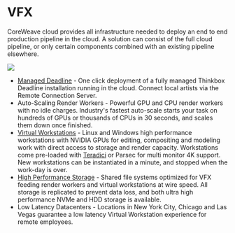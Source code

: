 # VFX

CoreWeave cloud provides all infrastructure needed to deploy an end to end production pipeline in the cloud. A solution can consist of the full cloud pipeline, or only certain components combined with an existing pipeline elsewhere.

![](../../docs/.gitbook/assets/110822001-a1eafa00-825e-11eb-9f67-66411d3ad641.png)

* [Managed Deadline](deadline.md) - One click deployment of a fully managed Thinkbox Deadline installation running in the cloud. Connect local artists via the Remote Connection Server.
* Auto-Scaling Render Workers - Powerful GPU and CPU render workers with no idle charges. Industry's fastest auto-scale starts your task on hundreds of GPUs or thousands of CPUs in 30 seconds, and scales them down once finished.
* [Virtual Workstations](../../virtual-servers/getting-started.md) - Linux and Windows high performance workstations with NVIDIA GPUs for editing, compositing and modeling work with direct access to storage and render capacity. Workstations come pre-loaded with [Teradici](https://www.teradici.com) or Parsec for multi monitor 4K support. New workstations can be instantiated in a minute, and stopped when the work-day is over.
* [High Performance Storage](../../docs/storage/storage.md) - Shared file systems optimized for VFX feeding render workers and virtual workstations at wire speed. All storage is replicated to prevent data loss, and both ultra high performance NVMe and HDD storage is available.
* Low Latency Datacenters - Locations in New York City, Chicago and Las Vegas guarantee a low latency Virtual Workstation experience for remote employees.
